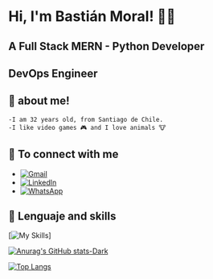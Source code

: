 # Hi, I'm Bastián Moral!  🖐🏾
## A Full Stack MERN - Python Developer
## DevOps Engineer


## 💾 about me!
    -I am 32 years old, from Santiago de Chile.
    -I like video games 🎮 and I love animals 🐮


## 📇 To connect with me

- [![Gmail](https://img.shields.io/badge/Gmail-D14836?style=for-the-badge&logo=gmail&logoColor=white)](mailto:bastihc@gmail.com)
- [![LinkedIn](https://img.shields.io/badge/linkedin-%230077B5.svg?style=for-the-badge&logo=linkedin&logoColor=white)](https://www.linkedin.com/in/bastian-moral-norambuena/)
- [![WhatsApp](https://img.shields.io/badge/WhatsApp-25D366?style=for-the-badge&logo=whatsapp&logoColor=white)](https://wa.me/+56945857389)

## 🔧 Lenguaje and skills 
[![My Skills](https://skillicons.dev/icons?i=javascript,typescript,ansible,aws,linux,maven,nginx,openstack,powershell,prometheus,selenium,react,bootstrap,html,css,sass,redux,nodejs,express,graphql,flutter,mongodb,mysql,postgresql,sqlite,aws,docker,jenkins,gcp,kubernetes,heroku,django,flask,jest,figma,postman,git,solidity,deno,githubactions,py,styledcomponents,vscode&perline=7)]

[![Anurag's GitHub stats-Dark](https://github-readme-stats.vercel.app/api?username=bastianmoral&show_icons=true&theme=dark#gh-dark-mode-only)](https://github.com/anuraghazra/github-readme-stats#gh-dark-mode-only)

[![Top Langs](https://github-readme-stats.vercel.app/api/top-langs/?username=bastianmoral&langs_count=8)](https://github.com/anuraghazra/github-readme-stats)


